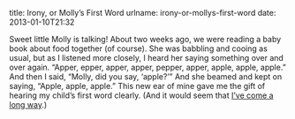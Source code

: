 title: Irony, or Molly&#x02bc;s First Word
urlname: irony-or-mollys-first-word
date: 2013-01-10T21:32

Sweet little Molly is talking! About two weeks ago, we were reading a baby book about food together (of course). She was
babbling and cooing as usual, but as I listened more closely, I heard her saying something over and over again.
&ldquo;Apper, epper, apper, apper, pepper, apper, apple, apple, apple.&rdquo; And then I said, &ldquo;Molly, did you
say, &lsquo;apple?&rsquo;&rdquo; And she beamed and kept on saying, &ldquo;Apple, apple, apple.&rdquo; This new ear of
mine gave me the gift of hearing my child&#x02bc;s first word clearly. (And it would seem that
[I&#x02bc;ve come a long way][a].)

[a]: {filename}/published/2012/10/2012-10-30-fruits.md
